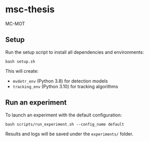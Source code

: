 # msc-thesis

MC-MOT

## Setup

Run the setup script to install all dependencies and environments:

```
bash setup.sh
```

This will create:
- `mvdetr_env` (Python 3.8) for detection models
- `tracking_env` (Python 3.10) for tracking algorithms

## Run an experiment

To launch an experiment with the default configuration:

```
bash scripts/run_experiment.sh --config_name default
```

Results and logs will be saved under the `experiments/` folder.
